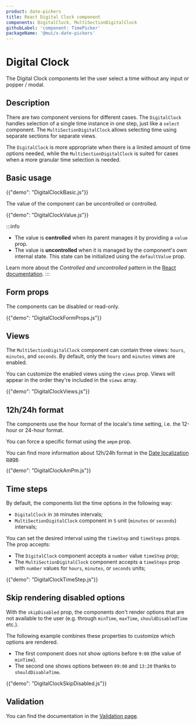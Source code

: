 ```yaml
---
product: date-pickers
title: React Digital Clock component
components: DigitalClock, MultiSectionDigitalClock
githubLabel: 'component: TimePicker'
packageName: '@mui/x-date-pickers'
---
```


# Digital Clock

<p class="description">The Digital Clock components let the user select a time without any input or popper / modal.</p>

## Description

There are two component versions for different cases. The `DigitalClock` handles selection of a single time instance in one step, just like a `select` component. The `MultiSectionDigitalClock` allows selecting time using separate sections for separate views.

The `DigitalClock` is more appropriate when there is a limited amount of time options needed, while the `MultiSectionDigitalClock` is suited for cases when a more granular time selection is needed.

## Basic usage

{{"demo": "DigitalClockBasic.js"}}

The value of the component can be uncontrolled or controlled.

{{"demo": "DigitalClockValue.js"}}

:::info

- The value is **controlled** when its parent manages it by providing a `value` prop.
- The value is **uncontrolled** when it is managed by the component's own internal state. This state can be initialized using the `defaultValue` prop.

Learn more about the _Controlled and uncontrolled_ pattern in the [React documentation](https://react.dev/learn/sharing-state-between-components#controlled-and-uncontrolled-components).
:::

## Form props

The components can be disabled or read-only.

{{"demo": "DigitalClockFormProps.js"}}

## Views

The `MultiSectionDigitalClock` component can contain three views: `hours`, `minutes`, and `seconds`.
By default, only the `hours` and `minutes` views are enabled.

You can customize the enabled views using the `views` prop.
Views will appear in the order they're included in the `views` array.

{{"demo": "DigitalClockViews.js"}}

## 12h/24h format

The components use the hour format of the locale's time setting, i.e. the 12-hour or 24-hour format.

You can force a specific format using the `ampm` prop.

You can find more information about 12h/24h format in the [Date localization page](/x/react-date-pickers/adapters-locale/#12h-24h-format).

{{"demo": "DigitalClockAmPm.js"}}

## Time steps

By default, the components list the time options in the following way:

- `DigitalClock` in `30` minutes intervals;
- `MultiSectionDigitalClock` component in `5` unit (`minutes` or `seconds`) intervals;

You can set the desired interval using the `timeStep` and `timeSteps` props.
The prop accepts:

- The `DigitalClock` component accepts a `number` value `timeStep` prop;
- The `MultiSectionDigitalClock` component accepts a `timeSteps` prop with `number` values for `hours`, `minutes`, or `seconds` units;

{{"demo": "DigitalClockTimeStep.js"}}

## Skip rendering disabled options

With the `skipDisabled` prop, the components don't render options that are not available to the user (e.g. through `minTime`, `maxTime`, `shouldDisabledTime` etc.).

The following example combines these properties to customize which options are rendered.

- The first component does not show options before `9:00` (the value of `minTime`).
- The second one shows options between `09:00` and `13:20` thanks to `shouldDisableTime`.

{{"demo": "DigitalClockSkipDisabled.js"}}

## Validation

You can find the documentation in the [Validation page](/x/react-date-pickers/validation/).
